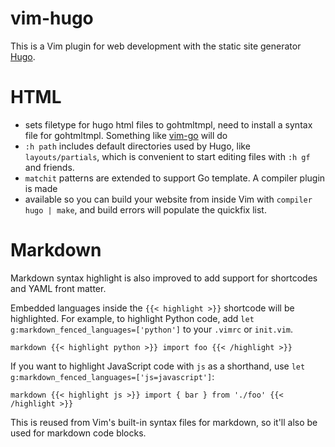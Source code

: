 # vim-hugo

This is a Vim plugin for web development with the static site generator
[Hugo](https://gohugo.io/).

# HTML

- sets filetype for hugo html files to gohtmltmpl, need to install a syntax file for
  gohtmltmpl. Something like [vim-go](https://github.com/fatih/vim-go) will do
- `:h path` includes default directories used by Hugo, like `layouts/partials`,
  which is convenient to start editing files with `:h gf` and friends.
- `matchit` patterns are extended to support Go template. A compiler plugin is made
- available so you can build your website from inside
  Vim with `compiler hugo | make`, and build errors will populate the quickfix list.

# Markdown

Markdown syntax highlight is also improved to add support for shortcodes and YAML
front matter.

Embedded languages inside the `{{< highlight >}}` shortcode will be highlighted. For
example, to highlight Python code, add `let g:markdown_fenced_languages=['python']`
to your `.vimrc` or `init.vim`.

```
markdown {{< highlight python >}} import foo {{< /highlight >}}
```

If you want to highlight JavaScript code with `js` as a shorthand, use `let
g:markdown_fenced_languages=['js=javascript']`:

```
markdown {{< highlight js >}} import { bar } from './foo' {{< /highlight >}}
```

This is reused from Vim's built-in syntax files for markdown, so it'll also be used
for markdown code blocks.
